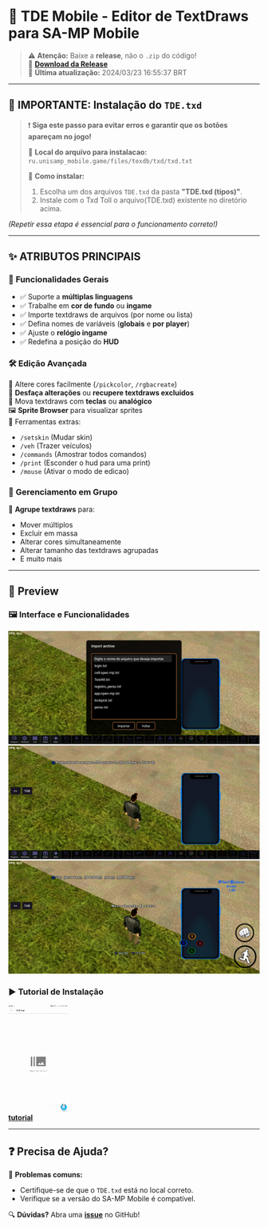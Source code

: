 # 📱 TDE Mobile - Editor de TextDraws para SA-MP Mobile

> ⚠️ **Atenção:** Baixe a **release**, não o `.zip` do código!  
> 🔗 **[Download da Release](https://github.com/Brabosxtz/Tde-mobile/tags)**  
> 📅 **Última atualização:** 2024/03/23 16:55:37 BRT  

---

## 🚨 IMPORTANTE: Instalação do `TDE.txd`
> ❗ **Siga este passo para evitar erros e garantir que os botões apareçam no jogo!**  
>  
> 📁 **Local do arquivo para instalacao:**  
> `ru.unisamp_mobile.game/files/texdb/txd/txd.txt`  
>  
> 🔧 **Como instalar:**  
> 1. Escolha um dos arquivos `TDE.txd` da pasta **"TDE.txd (tipos)"**.  
> 2. Instale com o Txd Toll o arquivo(TDE.txd) existente no diretório acima.  

*(Repetir essa etapa é essencial para o funcionamento correto!)*  

---

## ✨ **ATRIBUTOS PRINCIPAIS**  

### 🔧 **Funcionalidades Gerais**  
- ✅ Suporte a **múltiplas linguagens**  
- ✅ Trabalhe em **cor de fundo** ou **ingame**  
- ✅ Importe textdraws de arquivos (por nome ou lista)  
- ✅ Defina nomes de variáveis (**globais** e **por player**)  
- ✅ Ajuste o **relógio ingame**  
- ✅ Redefina a posição do **HUD**  

### 🛠 **Edição Avançada**  
🎨 Altere cores facilmente (`/pickcolor`, `/rgbacreate`)  
🔄 **Desfaça alterações** ou **recupere textdraws excluídos**  
📐 Mova textdraws com **teclas** ou **analógico**  
🖼 **Sprite Browser** para visualizar sprites  
🚗 Ferramentas extras:  
- `/setskin` (Mudar skin)  
- `/veh` (Trazer veículos)
- `/commands` (Amostrar todos comandos)
- `/print` (Esconder o hud para uma print)
- `/mouse` (Ativar o modo de edicao)

### 🧩 **Gerenciamento em Grupo**  
👥 **Agrupe textdraws** para:  
- Mover múltiplos  
- Excluir em massa  
- Alterar cores simultaneamente  
- Alterar tamanho das textdraws agrupadas
- E muito mais
---

## 📸 **Preview**  
### 🖼️ Interface e Funcionalidades  
![Spoiler](https://github.com/Brabosxtz/Tde-mobile/raw/master/img/spoiler1.png)
![teste](https://github.com/Brabosxtz/Tde-mobile/blob/master/img/spoiler2.png?raw=true)
![Spoiler 3](img/spoiler3.png?raw=true)  

### ▶️ **Tutorial de Instalação**  
![](img/tutorial-instalar.gif)  
**[tutorial](https://github.com/Brabosxtz/Tde-mobile/issues/1)**

---

## ❓ **Precisa de Ajuda?**  
📌 **Problemas comuns:**  
- Certifique-se de que o `TDE.txd` está no local correto.  
- Verifique se a versão do SA-MP Mobile é compatível.  

🔍 **Dúvidas?** Abra uma **[issue](https://github.com/Brabosxtz/Tde-mobile/issues)** no GitHub!  
